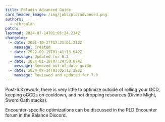 ```yaml
---
title: Paladin Advanced Guide
card_header_image: /img/jobs/pld/advanced.png
authors:
  - nikroulah
patch:
lastmod: 2024-07-14T01:05:24.234Z
changelog:
  - date: 2021-10-27T17:21:01.212Z
    message: Created
  - date: 2022-09-19T01:41:13.642Z
    message: Updated for 6.2
  - date: 2024-01-18T07:24:50.874Z
    message: Removed out-of-date guide
  - date: 2024-07-14T01:05:12.292Z
    message: Reviewed and updated for 7.0
---
```

Post-6.3 rework, there is very little to optimize outside of rolling your GCD, keeping oGCDs on cooldown, and not dropping resources (Divine Might, Sword Oath stacks).



Encounter-specific optimizations can be discussed in the PLD Encounter forum in the Balance Discord.
